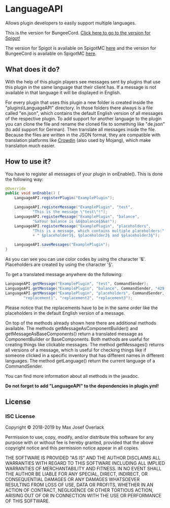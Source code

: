 # LanguageAPI
Allows plugin developers to easily support multiple languages.

This is the version for BungeeCord. [Click here to go to the version for Spigot!](https://github.com/Majoeins/LanguageAPI)

The version for Spigot is available on SpigotMC [here](https://www.spigotmc.org/resources/languageapi.62198/) and the version for BungeeCord is available on SpigotMC [here](https://www.spigotmc.org/resources/languageapi-bungeecord.62199/).

## What does it do?
With the help of this plugin players see messages sent by plugins that use this plugin in the same language that their client has. If a message is not available in that language it will be displayed in English.

For every plugin that uses this plugin a new folder is created inside the "plugins\LanguageAPI" directory. In those folders there always is a file called "en.json", which contains the default English version of all messages of the respective plugin. To add support for another language to the plugin you can clone the file and rename the cloned file to something like "de.json" (to add support for German). Then translate all messages inside the file. Because the files are written in the JSON format, they are compatible with translation platforms like [Crowdin](https://crowdin.com/) (also used by Mojang), which make translation much easier.

## How to use it?
You have to register all messages of your plugin in onEnable(). This is done the following way:

```java
@Override
public void onEnable() {
    LanguageAPI.registerPlugin("ExamplePlugin");

    LanguageAPI.registerMessage("ExamplePlugin", "test",
            "This is the message \"test\"!");
    LanguageAPI.registerMessage("ExamplePlugin", "balance",
            "&aYour balance is &6§balance§$&a!");
    LanguageAPI.registerMessage("ExamplePlugin", "placeholders",
            "This is a message, which contains multiple placeholders:"
            + " §placeholder1§, §placeholder2§ and §placeholder3§");

    LanguageAPI.saveMessages("ExamplePlugin");
}
```

As you can see you can use color codes by using the character '&'. Placeholders are created by using the character '§'.

To get a translated message anywhere do the following:

```java
LanguageAPI.getMessage("ExamplePlugin", "test", CommandSender);
LanguageAPI.getMessage("ExamplePlugin", "balance", CommandSender, "429.18");
LanguageAPI.getMessage("ExamplePlugin", "placeholders", CommandSender,
        "replacement1", "replacement2", "replacement3");
```

Please notice that the replacements have to be in the same order like the placeholders in the default English version of a message.

On top of the methods already shown here there are additional methods available. The methods getMessageAsComponentBuilder() and getMessageAsBaseComponents() return a translated message as ComponentBuilder or BaseComponents. Both methods are useful for creating things like clickable messages. The method getMessages() returns all versions of a message, which is useful for checking things like if someone clicked in a specific inventory that has different names in different languages. The method getLanguage() return the current language of a CommandSender.

You can find more information about all methods in the javadoc.

**Do not forget to add "LanguageAPI" to the dependencies in plugin.yml!**

## License
### ISC License
Copyright &copy; 2018-2019 by Max Josef Overlack

Permission to use, copy, modify, and/or distribute this software for any purpose with or without fee is hereby granted, provided that the above copyright notice and this permission notice appear in all copies.

THE SOFTWARE IS PROVIDED "AS IS" AND THE AUTHOR DISCLAIMS ALL WARRANTIES WITH REGARD TO THIS SOFTWARE INCLUDING ALL IMPLIED WARRANTIES OF MERCHANTABILITY AND FITNESS. IN NO EVENT SHALL THE AUTHOR BE LIABLE FOR ANY SPECIAL, DIRECT, INDIRECT, OR CONSEQUENTIAL DAMAGES OR ANY DAMAGES WHATSOEVER RESULTING FROM LOSS OF USE, DATA OR PROFITS, WHETHER IN AN ACTION OF CONTRACT, NEGLIGENCE OR OTHER TORTIOUS ACTION, ARISING OUT OF OR IN CONNECTION WITH THE USE OR PERFORMANCE OF THIS SOFTWARE.